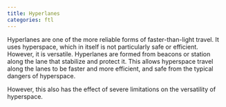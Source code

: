 ```yaml
---
title: Hyperlanes
categories: ftl
---
```


Hyperlanes are one of the more reliable forms of faster-than-light travel. It 
uses hyperspace, which in itself is not particularly safe or efficient. 
However, it is versatile. Hyperlanes are formed from beacons or station along 
the lane that stabilize and protect it. This allows hyperspace travel along 
the lanes to be faster and more efficient, and safe from the typical dangers 
of hyperspace.

However, this also has the effect of severe limitations on the versatility of 
hyperspace. 
